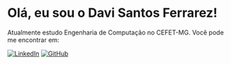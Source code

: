 # Olá, eu sou o Davi Santos Ferrarez!

Atualmente estudo Engenharia de Computação no CEFET-MG. Você pode me encontrar em: 

[![LinkedIn](https://img.shields.io/badge/LinkedIn-0077B5?style=for-the-badge&logo=linkedin&logoColor=white)](https://www.linkedin.com/in/davi-santos-0a965a305/) [![GitHub](https://img.shields.io/badge/GitHub-100000?style=for-the-badge&logo=github&logoColor=white)](https://github.com/daviferrarez1999)